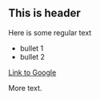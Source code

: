 ## This is header

Here is some regular text

* bullet 1
* bullet 2

[Link to Google](https://www.google.fr/webhp?authuser=1)

More text.